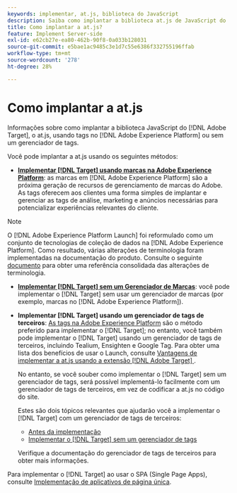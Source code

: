 ```yaml
---
keywords: implementar, at.js, biblioteca do JavaScript
description: Saiba como implantar a biblioteca at.js de JavaScript do  [!DNL Adobe Target]  usando tags no  [!DNL Adobe Experience Platform] ou sem um gerenciador de tags.
title: Como implantar a at.js?
feature: Implement Server-side
exl-id: e62cb27e-ea80-462b-90f8-0a033b128031
source-git-commit: e5bae1ac9485c3e1d7c55e6386f332755196ffab
workflow-type: tm+mt
source-wordcount: '278'
ht-degree: 28%

---
```


# Como implantar a at.js

Informações sobre como implantar a biblioteca JavaScript do [!DNL Adobe Target], o at.js, usando tags no [!DNL Adobe Experience Platform] ou sem um gerenciador de tags.

Você pode implantar a at.js usando os seguintes métodos:

* **[Implementar [!DNL Target] usando marcas na Adobe Experience Platform](/help/dev/implement/client-side/atjs/how-to-deployatjs/implement-target-using-adobe-launch.md)**: as marcas em [!DNL Adobe Experience Platform] são a próxima geração de recursos de gerenciamento de marcas do Adobe. As tags oferecem aos clientes uma forma simples de implantar e gerenciar as tags de análise, marketing e anúncios necessárias para potencializar experiências relevantes do cliente.

>[!NOTE]
>
> O [!DNL Adobe Experience Platform Launch] foi reformulado como um conjunto de tecnologias de coleção de dados na [!DNL Adobe Experience Platform]. Como resultado, várias alterações de terminologia foram implementadas na documentação do produto. Consulte o seguinte [documento](https://experienceleague.adobe.com/docs/experience-platform/tags/term-updates.html?lang=pt-BR) para obter uma referência consolidada das alterações de terminologia.

* **[Implementar [!DNL Target] sem um Gerenciador de Marcas](/help/dev/implement/client-side/atjs/how-to-deployatjs/implement-target-without-a-tag-manager.md)**: você pode implementar o [!DNL Target] sem usar um gerenciador de marcas (por exemplo, marcas no [!DNL Adobe Experience Platform]).
* **Implementar [!DNL Target] usando um gerenciador de tags de terceiros**: [As tags na Adobe Experience Platform](/help/dev/implement/client-side/atjs/how-to-deployatjs/implement-target-using-adobe-launch.md) são o método preferido para implementar o [!DNL Target]; no entanto, você também pode implementar o [!DNL Target] usando um gerenciador de tags de terceiros, incluindo Tealium, Ensighten e Google Tag. Para obter uma lista dos benefícios de usar o Launch, consulte [Vantagens de implementar a at.js usando a extensão [!DNL Adobe Target] ](/help/dev/implement/client-side/atjs/how-to-deployatjs/implement-target-using-adobe-launch.md#advantages-of-implementing-atjs-using-the-target-extension).

  No entanto, se você souber como implementar o [!DNL Target] sem um gerenciador de tags, será possível implementá-lo facilmente com um gerenciador de tags de terceiros, em vez de codificar a at.js no código do site.

  Estes são dois tópicos relevantes que ajudarão você a implementar o [!DNL Target] com um gerenciador de tags de terceiros:

   * [Antes da implementação](/help/dev/before-implement/prepare-to-implement-target.md)
   * [Implementar o  [!DNL Target]  sem um gerenciador de tags](/help/dev/implement/client-side/atjs/how-to-deployatjs/implement-target-without-a-tag-manager.md)

  Verifique a documentação do gerenciador de tags de terceiros para obter mais informações.

Para implementar o [!DNL Target] ao usar o SPA (Single Page Apps), consulte [Implementação de aplicativos de página única](/help/dev/implement/client-side/atjs/how-to-deployatjs/target-atjs-single-page-application.md).
